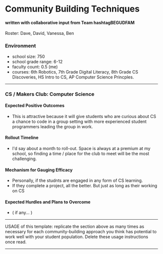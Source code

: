 # Community Building Techniques
#### written with collaborative input from Team hashtagBEGUDFAM
Roster: Dave, David, Vanessa, Ben

### Environment
* school size: 750
* school grade range: 6-12
* faculty count: 0.5 (me)
* courses: 6th Robotics, 7th Grade Digital Literacy, 8th Grade CS Discoveries, HS Intro to CS, AP Computer Science Princples. 

* * *

### CS / Makers Club: Computer Science

#### Expected Positive Outcomes
* This is attractive because it will give students who are curious about CS a chance to code in a group setting with more experienced student programmers leading the group in work.

#### Rollout Timeline
* I'd say about a month to roll-out. Space is always at a premium at my school, so finding a time / place for the club to meet will be the most challenging. 

#### Mechanism for Gauging Efficacy
* Personally, if the studnts are engaged in any form of CS learning.
* If they complete a project, all the better. But just as long as their working on CS

#### Expected Hurdles and Plans to Overcome
* ( if any... )

* * *

USAGE of this template: replicate the section above as many times as necessary for each community-building approach you think has potential to work well with your student population. Delete these usage instructions once read.

* * *


